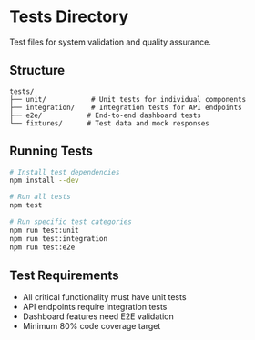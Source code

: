 # Tests Directory

Test files for system validation and quality assurance.

## Structure

```
tests/
├── unit/           # Unit tests for individual components
├── integration/    # Integration tests for API endpoints
├── e2e/           # End-to-end dashboard tests
└── fixtures/      # Test data and mock responses
```

## Running Tests

```bash
# Install test dependencies
npm install --dev

# Run all tests
npm test

# Run specific test categories
npm run test:unit
npm run test:integration
npm run test:e2e
```

## Test Requirements

- All critical functionality must have unit tests
- API endpoints require integration tests
- Dashboard features need E2E validation
- Minimum 80% code coverage target